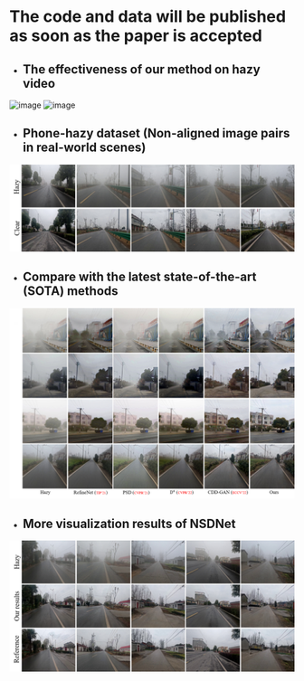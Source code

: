 # The code and data will be published as soon as the paper is accepted

* ## The effectiveness of our method on hazy video
![image](https://github.com/hello2377/NSDNet/blob/main/Figs/video_hazy.gif) ![image](https://github.com/hello2377/NSDNet/blob/main/Figs/video_hazy_dehazing.gif)

* ## Phone-hazy dataset (Non-aligned image pairs in real-world scenes)
![image](https://github.com/hello2377/NSDNet/blob/main/Figs/Non-aligned_image_pairs.png)

* ## Compare with the latest state-of-the-art (SOTA) methods
![image](https://github.com/hello2377/NSDNet/blob/main/Figs/Comparison_of_results.png)

* ## More visualization results of NSDNet
![image](https://github.com/hello2377/NSDNet/blob/main/Figs/More_results.png)
